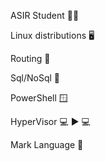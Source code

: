   ASIR Student 👨‍🎓
  
  Linux distributions 🖥️
  
  Routing 📨

  Sql/NoSql 📁

  PowerShell 🪟

  HyperVisor 💻 ▶️ 💻

  Mark Language 📃

